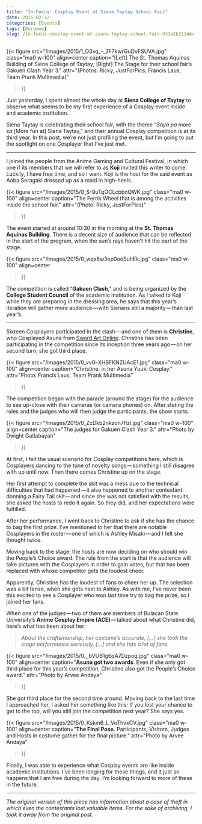 ```yaml
---
title: "In-Focus: Cosplay Event at Siena Taytay School Fair"
date: 2015-02-12
categories: [Events]
tags: [Deremoe]
slug: /in-focus-cosplay-event-at-siena-taytay-school-fair-933a5b21344c
---
```

{{< figure
  src="/images/2015/1_O3xq_-_3F7kwrGuDvFSUVA.jpg"
  class="ma0 w-100"
  align=center
  caption="\[Left\] The St. Thomas Aquinas Building of Siena College of Taytay; \[Right\] The Stage for their school fair’s Gakuen Clash Year 3."
  attr="(Photos: Ricky, JustForPics; Francis Laus, Team Prank Multimedia)"
>}}

Just yesterday, I spent almost the whole day at **Siena College of Taytay** to observe what seems to be my first experience of a Cosplay event inside and academic institution. 

Siena Taytay is celebrating their school fair, with the theme “_Saya pa_ more _sa_ \[More fun at\] Siena Taytay,” and their annual Cosplay competition is at its third year. In this post, we’re not just profiling the event, but I’m going to put the spotlight on one Cosplayer that I’ve just met.

* * *

I joined the people from the Anime Gaming and Cultural Festival, in which one if its members that we will refer to as **Koji** invited this writer to come. Luckily, I have free time, and so I went. Koji is the host for the said event as Aoba Seragaki dressed up as a maid in high-heels.

{{< figure
  src="/images/2015/0_S-9uTqOCLcbbnQWK.jpg"
  class="ma0 w-100"
  align=center
  caption="The Ferris Wheel that is among the activities inside the school fair."
  attr="(Photo: Ricky, JustForPics)"
>}}

The event started at around 10:30 in the morning at the **St. Thomas Aquinas Building**. There is a decent size of audience that can be reflected in the start of the program, when the sun’s rays haven’t hit the part of the stage.

{{< figure
  src="/images/2015/0_wqx6w3ep0ooSuhEk.jpg"
  class="ma0 w-100"
  align=center
>}}

The competition is called “**Gakuen Clash**,” and is being organized by the **College Student Council** of the academic institution. As I talked to Koji while they are preparing in the dressing area, he says that this year’s iteration will gather more audience — with Sienans still a majority — than last year’s.

* * *

Sixteen Cosplayers participated in the clash — and one of them is **Christine**, who Cosplayed Asuna from [Sword Art Online](/why-sword-art-online-mother-s-rosario-is-my-favorite-arc-in-all-of-sao-6aca209c5b16/). Christine has been participating in the competition since its inception three years ago — on her second turn, she got third place.

{{< figure
  src="/images/2015/0_vvG-XHBFKNZUAcE1.jpg"
  class="ma0 w-100"
  align=center
  caption="Christine, in her Asuna Yuuki Cosplay."
  attr="Photo: Francis Laus, Team Prank Multimedia"
>}}

The competition began with the parade (around the stage) for the audience to see up-close with their cameras (or camera phones) on. After stating the rules and the judges who will then judge the participants, the show starts.

{{< figure
  src="/images/2015/0_ZcDkb2nkzon7flzl.jpg"
  class="ma0 w-100"
  align=center
  caption="The judges for Gakuen Clash Year 3."
  attr="Photo by Dwight Gatlabayan"
>}}


At first, I felt the usual scenario for Cosplay competitions here, which is Cosplayers dancing to the tune of novelty songs — something I still disagree with up until now. Then there comes Christine up on the stage.

Her first attempt to complete the skit was a mess due to the technical difficulties that had happened — it also happened to another contestant donning a Fairy Tail skit — and since she was not satisfied with the results, she asked the hosts to redo it again. So they did, and her expectations were fulfilled.

After her performance, I went back to Christine to ask if she has the chance to bag the first prize. I’ve mentioned to her that there are notable Cosplayers in the roster — one of which is Ashley Misaki — and I felt she thought twice.

Moving back to the stage, the hosts are now deciding on who should win the People’s Choice award. The rule from the start is that the audience will take pictures with the Cosplayers in order to gain votes, but that has been replaced with whose competitor gets the loudest cheer.

Apparently, Christine has the loudest of fans to cheer her up. The selection was a bit tense, when she gets next to Ashley. As with me, I’ve never been this excited to see a Cosplayer who won last time try to bag the prize, so I joined her fans.

When one of the judges — two of them are members of Bulacan State University’s **Anime Cosplay Empire (ACE)** — talked about what Christine did, here’s what has been about her:

> _About the craftsmanship, her costume’s accurate; \[…\] she took the stage performance seriously, \[…\] and she has a lot of fans._

{{< figure
  src="/images/2015/0__bVUB1g6qA7Dzpoq.jpg"
  class="ma0 w-100"
  align=center
  caption="**Asuna got two awards**. Even if she only got third place for this year’s competition, Christine also got the People’s Choice award."
  attr="Photo by Arvee Andaya"
>}}

She got third place for the second time around. Moving back to the last time I approached her, I asked her something like this: If you lost your chance to get to the top, will you still join the competition next year? She says yes.

{{< figure
  src="/images/2015/0_Kskm6_L_VoThvxCV.jpg"
  class="ma0 w-100"
  align=center
  caption="**The Final Pose.** Participants, Visitors, Judges and Hosts in costume gather for the final picture."
  attr="Photo by Arvee Andaya"
>}}


Finally, I was able to experience what Cosplay events are like inside academic institutions. I’ve been longing for these things, and it just so happens that I am free during the day. I’m looking forward to more of these in the future.

* * *

_The original version of this piece has information about a case of theft in which even the contestants lost valuable items. For the sake of archiving, I took it away from the original post._
